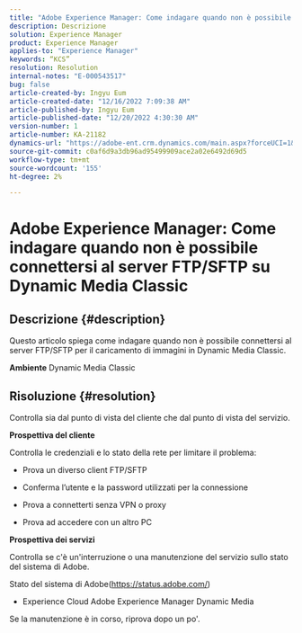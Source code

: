 ```yaml
---
title: "Adobe Experience Manager: Come indagare quando non è possibile connettersi al server FTP/SFTP su Dynamic Media Classic"
description: Descrizione
solution: Experience Manager
product: Experience Manager
applies-to: "Experience Manager"
keywords: “KCS”
resolution: Resolution
internal-notes: "E-000543517"
bug: false
article-created-by: Ingyu Eum
article-created-date: "12/16/2022 7:09:38 AM"
article-published-by: Ingyu Eum
article-published-date: "12/20/2022 4:30:30 AM"
version-number: 1
article-number: KA-21182
dynamics-url: "https://adobe-ent.crm.dynamics.com/main.aspx?forceUCI=1&pagetype=entityrecord&etn=knowledgearticle&id=beb63494-107d-ed11-81ac-6045bd006c82"
source-git-commit: c0af6d9a3db96ad95499909ace2a02e6492d69d5
workflow-type: tm+mt
source-wordcount: '155'
ht-degree: 2%

---
```


# Adobe Experience Manager: Come indagare quando non è possibile connettersi al server FTP/SFTP su Dynamic Media Classic

## Descrizione {#description}


Questo articolo spiega come indagare quando non è possibile connettersi al server FTP/SFTP per il caricamento di immagini in Dynamic Media Classic.

<b>Ambiente</b>
Dynamic Media Classic


## Risoluzione {#resolution}


Controlla sia dal punto di vista del cliente che dal punto di vista del servizio.

<b>Prospettiva del cliente</b>

Controlla le credenziali e lo stato della rete per limitare il problema:

- Prova un diverso client FTP/SFTP

- Conferma l’utente e la password utilizzati per la connessione

- Prova a connetterti senza VPN o proxy

- Prova ad accedere con un altro PC

<b>Prospettiva dei servizi</b>

Controlla se c&#39;è un&#39;interruzione o una manutenzione del servizio sullo stato del sistema di Adobe.

Stato del sistema di Adobe(https://status.adobe.com/)

- Experience Cloud Adobe Experience Manager Dynamic Media

Se la manutenzione è in corso, riprova dopo un po&#39;.
